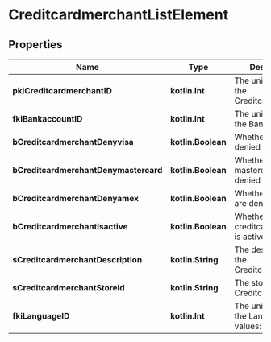 
# CreditcardmerchantListElement

## Properties
| Name | Type | Description | Notes |
| ------------ | ------------- | ------------- | ------------- |
| **pkiCreditcardmerchantID** | **kotlin.Int** | The unique ID of the Creditcardmerchant |  |
| **fkiBankaccountID** | **kotlin.Int** | The unique ID of the Bankaccount |  |
| **bCreditcardmerchantDenyvisa** | **kotlin.Boolean** | Whether if visa are denied |  |
| **bCreditcardmerchantDenymastercard** | **kotlin.Boolean** | Whether if mastercard are denied |  |
| **bCreditcardmerchantDenyamex** | **kotlin.Boolean** | Whether if amex are denied |  |
| **bCreditcardmerchantIsactive** | **kotlin.Boolean** | Whether the creditcardmerchant is active or not |  |
| **sCreditcardmerchantDescription** | **kotlin.String** | The description of the Creditcardmerchant |  |
| **sCreditcardmerchantStoreid** | **kotlin.String** | The storeid of the Creditcardmerchant |  |
| **fkiLanguageID** | **kotlin.Int** | The unique ID of the Language.  Valid values:  |Value|Description| |-|-| |1|French| |2|English| |  [optional] |



